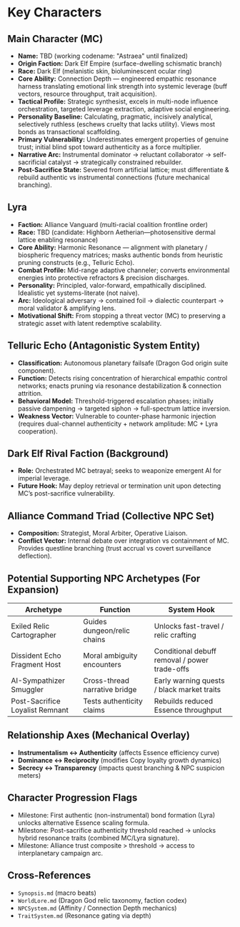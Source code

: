 # Key Characters

## Main Character (MC)
- **Name:** TBD (working codename: "Astraea" until finalized)
- **Origin Faction:** Dark Elf Empire (surface-dwelling schismatic branch)
- **Race:** Dark Elf (melanistic skin, bioluminescent ocular ring)
- **Core Ability:** Connection Depth — engineered empathic resonance harness translating emotional link strength into systemic leverage (buff vectors, resource throughput, trait acquisition).
- **Tactical Profile:** Strategic synthesist, excels in multi-node influence orchestration, targeted leverage extraction, adaptive social engineering.
- **Personality Baseline:** Calculating, pragmatic, incisively analytical, selectively ruthless (eschews cruelty that lacks utility). Views most bonds as transactional scaffolding.
- **Primary Vulnerability:** Underestimates emergent properties of genuine trust; initial blind spot toward authenticity as a force multiplier.
- **Narrative Arc:** Instrumental dominator → reluctant collaborator → self-sacrificial catalyst → strategically constrained rebuilder.
- **Post-Sacrifice State:** Severed from artificial lattice; must differentiate & rebuild authentic vs instrumental connections (future mechanical branching).

## Lyra
- **Faction:** Alliance Vanguard (multi-racial coalition frontline order)
- **Race:** TBD (candidate: Highborn Aetherian—photosensitive dermal lattice enabling resonance)
- **Core Ability:** Harmonic Resonance — alignment with planetary / biospheric frequency matrices; masks authentic bonds from heuristic pruning constructs (e.g., Telluric Echo).
- **Combat Profile:** Mid-range adaptive channeler; converts environmental energies into protective refractors & precision discharges.
- **Personality:** Principled, valor-forward, empathically disciplined. Idealistic yet systems-literate (not naive).
- **Arc:** Ideological adversary → contained foil → dialectic counterpart → moral validator & amplifying lens.
- **Motivational Shift:** From stopping a threat vector (MC) to preserving a strategic asset with latent redemptive scalability.

## Telluric Echo (Antagonistic System Entity)
- **Classification:** Autonomous planetary failsafe (Dragon God origin suite component).
- **Function:** Detects rising concentration of hierarchical empathic control networks; enacts pruning via resonance destabilization & connection attrition.
- **Behavioral Model:** Threshold-triggered escalation phases; initially passive dampening → targeted siphon → full-spectrum lattice inversion.
- **Weakness Vector:** Vulnerable to counter-phase harmonic injection (requires dual-channel authenticity + network amplitude: MC + Lyra cooperation).

## Dark Elf Rival Faction (Background)
- **Role:** Orchestrated MC betrayal; seeks to weaponize emergent AI for imperial leverage.
- **Future Hook:** May deploy retrieval or termination unit upon detecting MC’s post-sacrifice vulnerability.

## Alliance Command Triad (Collective NPC Set)
- **Composition:** Strategist, Moral Arbiter, Operative Liaison.
- **Conflict Vector:** Internal debate over integration vs containment of MC. Provides questline branching (trust accrual vs covert surveillance deflection).

## Potential Supporting NPC Archetypes (For Expansion)
| Archetype | Function | System Hook |
| --------- | -------- | ----------- |
| Exiled Relic Cartographer | Guides dungeon/relic chains | Unlocks fast-travel / relic crafting |
| Dissident Echo Fragment Host | Moral ambiguity encounters | Conditional debuff removal / power trade-offs |
| AI-Sympathizer Smuggler | Cross-thread narrative bridge | Early warning quests / black market traits |
| Post-Sacrifice Loyalist Remnant | Tests authenticity claims | Rebuilds reduced Essence throughput |

## Relationship Axes (Mechanical Overlay)
- **Instrumentalism ↔ Authenticity** (affects Essence efficiency curve)
- **Dominance ↔ Reciprocity** (modifies Copy loyalty growth dynamics)
- **Secrecy ↔ Transparency** (impacts quest branching & NPC suspicion meters)

## Character Progression Flags
- Milestone: First authentic (non-instrumental) bond formation (Lyra) unlocks alternative Essence scaling formula.
- Milestone: Post-sacrifice authenticity threshold reached → unlocks hybrid resonance traits (combined MC/Lyra signature).
- Milestone: Alliance trust composite > threshold → access to interplanetary campaign arc.

## Cross-References
- `Synopsis.md` (macro beats)
- `WorldLore.md` (Dragon God relic taxonomy, faction codex)
- `NPCSystem.md` (Affinity / Connection Depth mechanics)
- `TraitSystem.md` (Resonance gating via depth)
